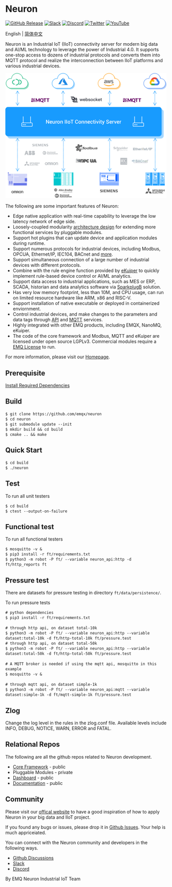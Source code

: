 # Neuron

[![GitHub Release](https://img.shields.io/github/release/emqx/neuron?color=brightgreen&label=Release)](https://github.com/emqx/neuron/releases)
[![Slack](https://img.shields.io/badge/Slack-Neuron-39AE85?logo=slack)](https://slack-invite.emqx.io/)
[![Discord](https://img.shields.io/discord/931086341838622751?label=Discord&logo=discord)](https://discord.gg/xYGf3fQnES)
[![Twitter](https://img.shields.io/badge/Follow-EMQ-1DA1F2?logo=twitter)](https://twitter.com/EMQTech)
[![YouTube](https://img.shields.io/badge/Subscribe-EMQ-FF0000?logo=youtube)](https://www.youtube.com/channel/UC5FjR77ErAxvZENEWzQaO5Q)

English | [简体中文](https://github.com/neugates/neuron/blob/main/README-CN.md)

Neuron is an Industrial IoT (IIoT) connectivity server for modern big data and AI/ML technology to leverage the power of Industrial 4.0. It supports one-stop access to dozens of industrial protocols and converts them into MQTT protocol and realize the interconnection between IIoT platforms and various industrial devices.

![neuron-overview](docs/pictures/neuron-final.png)

The following are some important features of Neuron:

- Edge native application with real-time capability to leverage the low latency network of edge side.
- Loosely-coupled modularity [architecture design](https://neugates.io/docs/en/latest/architecture.html) for extending more functional services by pluggable modules.
- Support hot plugins that can update device and application modules during runtime.
- Support numerous protocols for industrial devices, including Modbus, OPCUA, Ethernet/IP, IEC104, BACnet and [more](https://neugates.io/docs/en/latest/module-plugins/module-list.html).
- Support simultaneous connection of a large number of industrial devices with different protocols.
- Combine with the rule engine function provided by [eKuiper](https://www.lfedge.org/projects/ekuiper) to quickly implement rule-based device control or AI/ML analytics.
- Support data access to industrial applications, such as MES or ERP, SCADA, historian and data analytics software via [SparkplugB](https://neugates.io/docs/en/latest/use_cases.html) solution.
- Has very low memory footprint, less than 10M, and CPU usage, can run on limited resource hardware like ARM, x86 and RISC-V.
- Support installation of native executable or deployed in containerized enviornment.
- Control industrial devices, and make changes to the parameters and data tags through [API](https://neugates.io/docs/en/latest/api.html) and [MQTT](https://neugates.io/docs/en/latest/mqtt.html) services.
- Highly integrated with other EMQ products, including EMQX, NanoMQ, eKuiper.
- The code of the core framework and Modbus, MQTT and eKuiper are licensed under open source LGPLv3. Commercial modules require a [EMQ License](https://neugates.io/docs/en/latest/getting-started/license_policy.html) to run.

For more information, please visit our [Homepage](https://neugates.io).

## Prerequisite

[Install Required Dependencies](https://github.com/neugates/neuron/blob/main/Install-dependencies.md)

## Build

```shell
$ git clone https://github.com/emqx/neuron
$ cd neuron
$ git submodule update --init
$ mkdir build && cd build
$ cmake .. && make
```

## Quick Start

```shell
$ cd build
$ ./neuron
```

## Test

To run all unit testers

```shell
$ cd build
$ ctest --output-on-failure
```

## Functional test

To run all functional testers

```shell
$ mosquitto -v &
$ pip3 install -r ft/requirements.txt
$ python3 -m robot -P ft/ --variable neuron_api:http -d ft/http_reports ft

```

## Pressure test

There are datasets for pressure testing in directory `ft/data/persistence/`.

To run pressure tests

```shell
# python dependencies
$ pip3 install -r ft/requirements.txt

# through http api, on dataset total-10k
$ python3 -m robot -P ft/ --variable neuron_api:http --variable dataset:total-10k -d ft/http-total-10k ft/pressure.test
# through http api, on dataset total-50k
$ python3 -m robot -P ft/ --variable neuron_api:http --variable dataset:total-50k -d ft/http-total-50k ft/pressure.test

# A MQTT broker is needed if using the mqtt api, mosquitto in this example
$ mosquitto -v &

# through mqtt api, on dataset simple-1k
$ python3 -m robot -P ft/ --variable neuron_api:mqtt --variable dataset:simple-1k -d ft/mqtt-simple-1k ft/pressure.test

```

## Zlog

Change the log level in the rules in the zlog.conf file. Available levels include INFO, DEBUG, NOTICE, WARN, ERROR and FATAL.

## Relational Repos

The following are all the github repos related to Neuron development.

- [Core Framework](https://github.com/emqx/neuron) - public
- Pluggable Modules - private
- [Dashboard](https://github.com/emqx/neuron-dashboard) - public
- [Documentation](https://github.com/emqx/neuron-docs) - public

## Community

Please visit our [offical website](https://neugates.io) to have a good inspiration of how to apply Neuron in your big data and IIoT project.

If you found any bugs or issues, please drop it in [Github Issues](https://github.com/emqx/neuron/issues). Your help is much appriceiated.

You can connect with the Neuron community and developers in the following ways.

- [Github Discussions](https://github.com/emqx/neuron/discussions)
- [Slack](https://slack-invite.emqx.io/)
- [Discord](https://discord.gg/xYGf3fQnES)

By EMQ Neuron Industrial IoT Team
